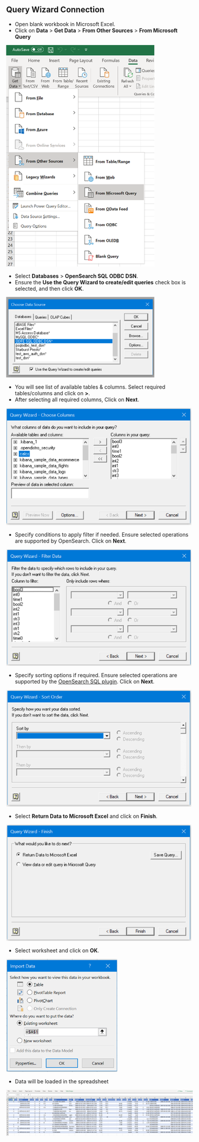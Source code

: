 ## Query Wizard Connection

* Open blank workbook in Microsoft Excel.
* Click on **Data** > **Get Data** > **From Other Sources** > **From Microsoft Query**

<img src="img/select_microsoft_query.png" width="400">

* Select **Databases** > **OpenSearch SQL ODBC DSN**. 
* Ensure the **Use the Query Wizard to create/edit queries** check box is selected, and then click **OK**.

<img src="img/query_wizard_enable_use_the_query_wizard_option.png" width="400">

* You will see list of available tables & columns. Select required tables/columns and click on **>**. 
* After selecting all required columns, Click on **Next**.

<img src="img/query_wizard_select_tables.png" width="500">

* Specify conditions to apply filter if needed. Ensure selected operations are supported by OpenSearch. Click on **Next**.

<img src="img/query_wizard_filter_data.png" width="500">

* Specify sorting options if required. Ensure selected operations are supported by the [OpenSearch SQL plugin](https://github.com/opensearch-project/sql). Click on **Next**.

<img src="img/query_wizard_sort_order.png" width="500">

* Select **Return Data to Microsoft Excel** and click on **Finish**.

<img src="img/query_wizard_finish.png" width="500">

*  Select worksheet and click on **OK**.

<img src="img/query_wizard_import_data.png" width="300">

* Data will be loaded in the spreadsheet

<img src="img/query_wizard_loaded_data.png">
